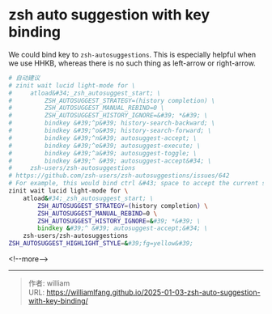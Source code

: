 # zsh auto suggestion with key binding


We could bind key to `zsh-autosuggestions`. This is especially helpful when we use HHKB, whereas there is no such thing as left-arrow or right-arrow.

```zsh
# 自动建议
# zinit wait lucid light-mode for \
#     atload&#34;_zsh_autosuggest_start; \
#         ZSH_AUTOSUGGEST_STRATEGY=(history completion) \
#         ZSH_AUTOSUGGEST_MANUAL_REBIND=0 \
#         ZSH_AUTOSUGGEST_HISTORY_IGNORE=&#39; *&#39; \
#         bindkey &#39;^p&#39; history-search-backward; \
#         bindkey &#39;^o&#39; history-search-forward; \
#         bindkey &#39;^n&#39; autosuggest-accept; \
#         bindkey &#39;^e&#39; autosuggest-execute; \
#         bindkey &#39;^a&#39; autosuggest-toggle; \
#         bindkey &#39;^ &#39; autosuggest-accept&#34; \
#     zsh-users/zsh-autosuggestions
# https://github.com/zsh-users/zsh-autosuggestions/issues/642
# For example, this would bind ctrl &#43; space to accept the current suggestion.
zinit wait lucid light-mode for \
    atload&#34;_zsh_autosuggest_start; \
        ZSH_AUTOSUGGEST_STRATEGY=(history completion) \
        ZSH_AUTOSUGGEST_MANUAL_REBIND=0 \
        ZSH_AUTOSUGGEST_HISTORY_IGNORE=&#39; *&#39; \
        bindkey &#39;^ &#39; autosuggest-accept;&#34; \
    zsh-users/zsh-autosuggestions
ZSH_AUTOSUGGEST_HIGHLIGHT_STYLE=&#39;fg=yellow&#39;
```


&lt;!--more--&gt;



---

> 作者: william  
> URL: https://williamlfang.github.io/2025-01-03-zsh-auto-suggestion-with-key-binding/  

